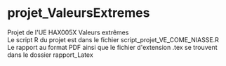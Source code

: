 # projet_ValeursExtremes
Projet de l'UE HAX005X Valeurs extrêmes <br />
Le script R du projet est dans le fichier script_projet_VE_COME_NIASSE.R <br />
Le rapport au format PDF ainsi que le fichier d'extension .tex se trouvent dans le dossier rapport_Latex
